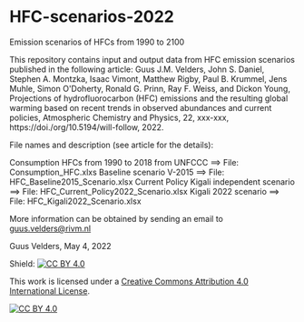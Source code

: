 # HFC-scenarios-2022
Emission scenarios of HFCs from 1990 to 2100

This repository contains input and output data from HFC emission scenarios published in the following article:
Guus J.M. Velders, John S. Daniel, Stephen A. Montzka, Isaac Vimont, Matthew Rigby, Paul B. Krummel, Jens Muhle, Simon O'Doherty, Ronald G. Prinn, Ray F. Weiss, and Dickon Young, Projections of hydrofluorocarbon (HFC) emissions and the resulting global warming based on recent trends in observed abundances and current policies, Atmospheric Chemistry and Physics, 22, xxx-xxx, https://doi./org/10.5194/will-follow, 2022.

File names and description (see article for the details):

Consumption HFCs from 1990 to 2018 from UNFCCC ==> File: Consumption_HFC.xlxs
Baseline scenario V-2015 ==>                       File: HFC_Baseline2015_Scenario.xlsx
Current Policy Kigali independent scenario ==>     File: HFC_Current_Policy2022_Scenario.xlsx
Kigali 2022 scenario ==>                           File: HFC_Kigali2022_Scenario.xlsx

More information can be obtained by sending an email to guus.velders@rivm.nl

Guus Velders, May 4, 2022

Shield: [![CC BY 4.0][cc-by-shield]][cc-by]

This work is licensed under a
[Creative Commons Attribution 4.0 International License][cc-by].

[![CC BY 4.0][cc-by-image]][cc-by]

[cc-by]: http://creativecommons.org/licenses/by/4.0/
[cc-by-image]: https://i.creativecommons.org/l/by/4.0/88x31.png
[cc-by-shield]: https://img.shields.io/badge/License-CC%20BY%204.0-lightgrey.svg

